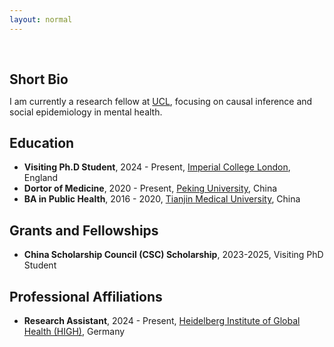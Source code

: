 ```yaml
---
layout: normal
---
```


<h1 id="about-me"></h1>

<h2 style="margin: 60px 0px 10px;">Short Bio</h2>

I am currently a research fellow at [UCL](https://www.ucl.ac.uk/), focusing on causal inference and social epidemiology in mental health.

<!--
Ph.D. student at [Peking University](https://www.pku.edu.cn/), working under the mentorship of Prof. [Ping He](https://www.cchds.pku.edu.cn/yjtd/qzjs/69117.htm). And, I am a visiting PhD student at [Imperial College London](https://www.imperial.ac.uk/school-public-health/primary-care-and-public-health/), working with [Dr.Benedict Hayhoe](https://profiles.imperial.ac.uk/b.hayhoe), and working in [Innovation and Evaluation Theme at the NIHR Applied Research Collaboration Northwest London (NIHR ARC NWL)](https://www.arc-nwl.nihr.ac.uk/research/innovation-and-evaluation). In addition, I am working with [Prof.Till Bärnighausen](https://www.klinikum.uni-heidelberg.de/heidelberger-institut-fuer-global-health/directorate/members/baernighausen-till/) as a research assistant, who is the director of [Heidelberg Institute of Global Health](https://www.klinikum.uni-heidelberg.de/heidelberger-institut-fuer-global-health/).
-->


## Education
- **Visiting Ph.D Student**, 2024 - Present, [Imperial College London](https://www.imperial.ac.uk/), England
- **Dortor of Medicine**, 2020 - Present, [Peking University](https://www.pku.edu.cn/), China
- **BA in Public Health**, 2016 - 2020, [Tianjin Medical University](http://www.tmu.edu.cn/), China

## Grants and Fellowships
- **China Scholarship Council (CSC) Scholarship**, 2023-2025, Visiting PhD Student

## Professional Affiliations
- **Research Assistant**, 2024 - Present, [Heidelberg Institute of Global Health (HIGH)](https://www.klinikum.uni-heidelberg.de/heidelberger-institut-fuer-global-health/), Germany

